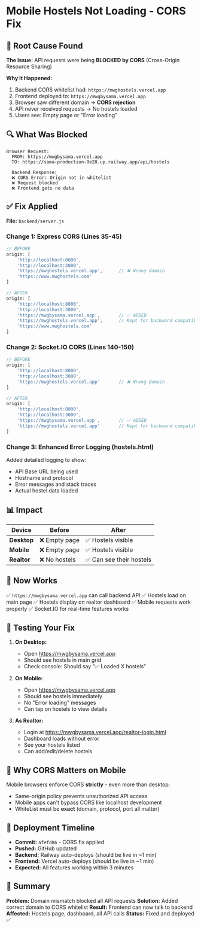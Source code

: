 # Mobile Hostels Not Loading - CORS Fix

## 🚨 Root Cause Found

**The Issue:** API requests were being **BLOCKED by CORS** (Cross-Origin Resource Sharing)

**Why It Happened:**
1. Backend CORS whitelist had: `https://mwghostels.vercel.app`
2. Frontend deployed to: `https://mwgbysama.vercel.app`
3. Browser saw different domain → **CORS rejection**
4. API never received requests → No hostels loaded
5. Users see: Empty page or "Error loading"

## 🔍 What Was Blocked

```
Browser Request:
  FROM: https://mwgbysama.vercel.app
  TO: https://sama-production-9e28.up.railway.app/api/hostels
  
  Backend Response:
  ❌ CORS Error: Origin not in whitelist
  ❌ Request blocked
  ❌ Frontend gets no data
```

## ✅ Fix Applied

**File:** `backend/server.js`

### Change 1: Express CORS (Lines 35-45)
```javascript
// BEFORE
origin: [
    'http://localhost:8000',
    'http://localhost:3000',
    'https://mwghostels.vercel.app',      // ❌ Wrong domain
    'https://www.mwghostels.com'
]

// AFTER
origin: [
    'http://localhost:8000',
    'http://localhost:3000',
    'https://mwgbysama.vercel.app',       // ✅ ADDED
    'https://mwghostels.vercel.app',      // Kept for backward compatibility
    'https://www.mwghostels.com'
]
```

### Change 2: Socket.IO CORS (Lines 140-150)
```javascript
// BEFORE
origin: [
    'http://localhost:8000',
    'http://localhost:3000',
    'https://mwghostels.vercel.app'       // ❌ Wrong domain
]

// AFTER
origin: [
    'http://localhost:8000',
    'http://localhost:3000',
    'https://mwgbysama.vercel.app',       // ✅ ADDED
    'https://mwghostels.vercel.app'       // Kept for backward compatibility
]
```

### Change 3: Enhanced Error Logging (hostels.html)
Added detailed logging to show:
- API Base URL being used
- Hostname and protocol
- Error messages and stack traces
- Actual hostel data loaded

## 📊 Impact

| Device | Before | After |
|--------|--------|-------|
| **Desktop** | ❌ Empty page | ✅ Hostels visible |
| **Mobile** | ❌ Empty page | ✅ Hostels visible |
| **Realtor** | ❌ No hostels | ✅ Can see their hostels |

## 🚀 Now Works

✅ `https://mwgbysama.vercel.app` can call backend API
✅ Hostels load on main page
✅ Hostels display on realtor dashboard
✅ Mobile requests work properly
✅ Socket.IO for real-time features works

## 🧪 Testing Your Fix

1. **On Desktop:**
   - Open https://mwgbysama.vercel.app
   - Should see hostels in main grid
   - Check console: Should say "✅ Loaded X hostels"

2. **On Mobile:**
   - Open https://mwgbysama.vercel.app
   - Should see hostels immediately
   - No "Error loading" messages
   - Can tap on hostels to view details

3. **As Realtor:**
   - Login at https://mwgbysama.vercel.app/realtor-login.html
   - Dashboard loads without error
   - See your hostels listed
   - Can add/edit/delete hostels

## 🔧 Why CORS Matters on Mobile

Mobile browsers enforce CORS **strictly** - even more than desktop:
- Same-origin policy prevents unauthorized API access
- Mobile apps can't bypass CORS like localhost development
- WhiteList must be **exact** (domain, protocol, port all matter)

## 📝 Deployment Timeline

- **Commit:** `afefd86` - CORS fix applied
- **Pushed:** GitHub updated
- **Backend:** Railway auto-deploys (should be live in ~1 min)
- **Frontend:** Vercel auto-deploys (should be live in ~1 min)
- **Expected:** All features working within 3 minutes

## 🎯 Summary

**Problem:** Domain mismatch blocked all API requests
**Solution:** Added correct domain to CORS whitelist
**Result:** Frontend can now talk to backend
**Affected:** Hostels page, dashboard, all API calls
**Status:** Fixed and deployed ✅
